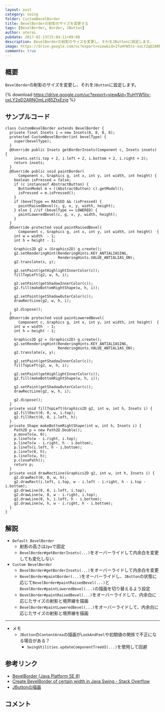 ```yaml
---
layout: post
category: swing
folder: CustomBevelBorder
title: BevelBorderの射影のサイズを変更する
tags: [BevelBorder, Border, JButton]
author: aterai
pubdate: 2017-02-13T15:04:11+09:00
description: BevelBorderの射影のサイズを変更し、それをJButtonに設定します。
image: https://drive.google.com/uc?export=view&id=1fuHYW5tx-oxLY2qD2ARNOmLzj85ZtxEzjg
comments: true
---
```

## 概要
`BevelBorder`の射影のサイズを変更し、それを`JButton`に設定します。

{% download https://drive.google.com/uc?export=view&id=1fuHYW5tx-oxLY2qD2ARNOmLzj85ZtxEzjg %}

## サンプルコード
<pre class="prettyprint"><code>class CustomBevelBorder extends BevelBorder {
  private final Insets i = new Insets(8, 8, 8, 8);
  protected CustomBevelBorder(int bevelType) {
    super(bevelType);
  }
  @Override public Insets getBorderInsets(Component c, Insets insets) {
    insets.set(i.top + 2, i.left + 2, i.bottom + 2, i.right + 2);
    return insets;
  }
  @Override public void paintBorder(
      Component c, Graphics g, int x, int y, int width, int height) {
    boolean isPressed = false;
    if (c instanceof AbstractButton) {
      ButtonModel m = ((AbstractButton) c).getModel();
      isPressed = m.isPressed();
    }
    if (bevelType == RAISED &amp;&amp; !isPressed) {
      paintRaisedBevel(c, g, x, y, width, height);
    } else { //if (bevelType == LOWERED) {
      paintLoweredBevel(c, g, x, y, width, height);
    }
  }
  @Override protected void paintRaisedBevel(
      Component c, Graphics g, int x, int y, int width, int height)  {
    int w = width  - 1;
    int h = height - 1;

    Graphics2D g2 = (Graphics2D) g.create();
    g2.setRenderingHint(RenderingHints.KEY_ANTIALIASING,
                        RenderingHints.VALUE_ANTIALIAS_ON);
    g2.translate(x, y);

    g2.setPaint(getHighlightInnerColor(c));
    fillTopLeft(g2, w, h, i);

    g2.setPaint(getShadowInnerColor(c));
    g2.fill(makeBottomRightShape(w, h, i));

    g2.setPaint(getShadowOuterColor(c));
    drawRectLine(g2, w, h, i);

    g2.dispose();
  }
  @Override protected void paintLoweredBevel(
      Component c, Graphics g, int x, int y, int width, int height)  {
    int w = width  - 1;
    int h = height - 1;

    Graphics2D g2 = (Graphics2D) g.create();
    g2.setRenderingHint(RenderingHints.KEY_ANTIALIASING,
                        RenderingHints.VALUE_ANTIALIAS_ON);
    g2.translate(x, y);

    g2.setPaint(getShadowInnerColor(c));
    fillTopLeft(g2, w, h, i);

    g2.setPaint(getHighlightInnerColor(c));
    g2.fill(makeBottomRightShape(w, h, i));

    g2.setPaint(getShadowOuterColor(c));
    drawRectLine(g2, w, h, i);

    g2.dispose();
  }
  private void fillTopLeft(Graphics2D g2, int w, int h, Insets i) {
    g2.fillRect(0, 0, w, i.top);
    g2.fillRect(0, 0, i.left, h);
  }
  private Shape makeBottomRightShape(int w, int h, Insets i) {
    Path2D p = new Path2D.Double();
    p.moveTo(w, 0);
    p.lineTo(w - i.right, i.top);
    p.lineTo(w - i.right, h - i.bottom);
    p.lineTo(i.left, h - i.bottom);
    p.lineTo(0, h);
    p.lineTo(w, h);
    p.closePath();
    return p;
  }
  private void drawRectLine(Graphics2D g2, int w, int h, Insets i) {
    g2.drawRect(0, 0, w, h);
    g2.drawRect(i.left, i.top, w - i.left - i.right, h - i.top - i.bottom);
    g2.drawLine(0, 0, i.left, i.top);
    g2.drawLine(w, 0, w - i.right, i.top);
    g2.drawLine(0, h, i.left, h - i.bottom);
    g2.drawLine(w, h, w - i.right, h - i.bottom);
  }
}
</code></pre>

## 解説
- `Default BevelBorder`
    - 射影の高さは`2px`で固定
    - `BevelBorder#getBorderInsets(...)`をオーバーライドして内余白を変更しても変化しない
- `Custom BevelBorder`
    - `BevelBorder#getBorderInsets(...)`をオーバーライドして内余白を変更
    - `BevelBorder#paintBorder(...)`をオーバーライドし、`JButton`の状態に応じて`BevelBorder#paintRaisedBevel(...)`と`BevelBorder#paintLoweredBevel(...)`の描画を切り替えるよう設定
    - `BevelBorder#paintRaisedBevel(...)`をオーバーライドして、内余白に応じたサイズの射影と境界線を描画
    - `BevelBorder#paintLoweredBevel(...)`をオーバーライドして、内余白に応じたサイズの射影と境界線を描画

<!-- dummy comment line for breaking list -->

- - - -
- メモ
    - `JButton`の`ContentArea`の描画が`LookAndFeel`や初期値の関係で不正になる場合がある？
        - `SwingUtilities.updateComponentTreeUI(...)`を使用して回避

<!-- dummy comment line for breaking list -->

## 参考リンク
- [BevelBorder (Java Platform SE 8)](https://docs.oracle.com/javase/jp/8/docs/api/javax/swing/border/BevelBorder.html)
- [Create BevelBorder of certain width in Java Swing - Stack Overflow](https://stackoverflow.com/questions/38967517/create-bevelborder-of-certain-width-in-java-swing)
- [JButtonの描画](https://ateraimemo.com/Swing/ButtonPainted.html)

<!-- dummy comment line for breaking list -->

## コメント
